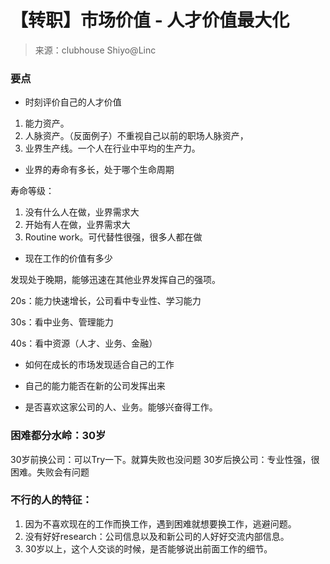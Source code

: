 # 【转职】市场价值 - 人才价值最大化

> 来源：clubhouse Shiyo@Linc

### 要点

-  时刻评价自己的人才价值
1. 能力资产。
2. 人脉资产。（反面例子）不重视自己以前的职场人脉资产，
3. 业界生产线。一个人在行业中平均的生产力。
- 业界的寿命有多长，处于哪个生命周期

寿命等级：

1. 没有什么人在做，业界需求大
2. 开始有人在做，业界需求大
3. Routine work。可代替性很强，很多人都在做

- 现在工作的价值有多少

发现处于晚期，能够迅速在其他业界发挥自己的强项。

20s：能力快速增长，公司看中专业性、学习能力

30s：看中业务、管理能力

40s：看中资源（人才、业务、金融）

- 如何在成长的市场发现适合自己的工作

- 自己的能力能否在新的公司发挥出来

- 是否喜欢这家公司的人、业务。能够兴奋得工作。



### 困难都分水岭：30岁

30岁前换公司：可以Try一下。就算失败也没问题
30岁后换公司：专业性强，很困难。失败会有问题



### 不行的人的特征：

1. 因为不喜欢现在的工作而换工作，遇到困难就想要换工作，逃避问题。
2. 没有好好research：公司信息以及和新公司的人好好交流内部信息。
3. 30岁以上，这个人交谈的时候，是否能够说出前面工作的细节。